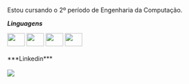 Estou cursando o 2º período de Engenharia da Computação.

***Linguagens***
<br />

<div style="display : incline_block">
  <img height= "30" width="40" src="https://cdn.jsdelivr.net/gh/devicons/devicon@latest/icons/python/python-original.svg" />
  <img  height= "30" width="40" src="https://cdn.jsdelivr.net/gh/devicons/devicon@latest/icons/html5/html5-original.svg" />
  <img height= "30" width="40" src="https://cdn.jsdelivr.net/gh/devicons/devicon@latest/icons/css3/css3-original.svg" />
  <img height= "30" width="40" src="https://cdn.jsdelivr.net/gh/devicons/devicon@latest/icons/javascript/javascript-plain.svg" />
<div/>

<br/>
***Linkedin***

<div>
  <br/>
  <a href="https://www.linkedin.com/in/guilherme-bertelli-80107b307" target="_blank"><img src="https://img.shields.io/badge/-LinkedIn-%230077B5?style=for-the-badge&logo=linkedin&logoColor=white" target="_blank"></a> 
</div>

          
          
          
          
          

